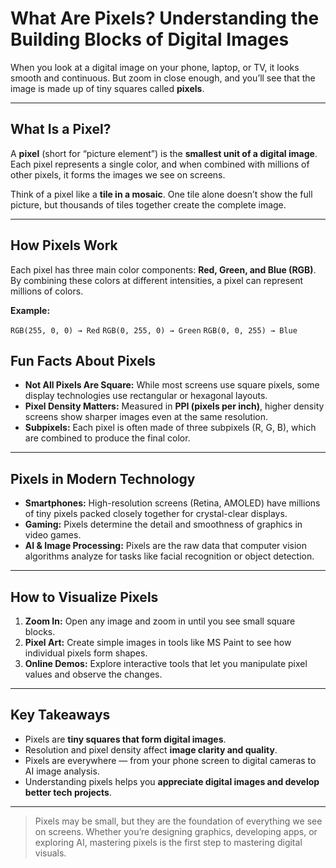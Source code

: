 # What Are Pixels? Understanding the Building Blocks of Digital Images

When you look at a digital image on your phone, laptop, or TV, it looks smooth and continuous. But zoom in close enough, and you’ll see that the image is made up of tiny squares called **pixels**.

---

## What Is a Pixel?

A **pixel** (short for “picture element”) is the **smallest unit of a digital image**. Each pixel represents a single color, and when combined with millions of other pixels, it forms the images we see on screens.

Think of a pixel like a **tile in a mosaic**. One tile alone doesn’t show the full picture, but thousands of tiles together create the complete image.

---

## How Pixels Work

Each pixel has three main color components: **Red, Green, and Blue (RGB)**. By combining these colors at different intensities, a pixel can represent millions of colors.

**Example:**

``RGB(255, 0, 0) → Red``
``RGB(0, 255, 0) → Green``
``RGB(0, 0, 255) → Blue``

## Fun Facts About Pixels

- **Not All Pixels Are Square:** While most screens use square pixels, some display technologies use rectangular or hexagonal layouts.  
- **Pixel Density Matters:** Measured in **PPI (pixels per inch)**, higher density screens show sharper images even at the same resolution.  
- **Subpixels:** Each pixel is often made of three subpixels (R, G, B), which are combined to produce the final color.  

---

## Pixels in Modern Technology

- **Smartphones:** High-resolution screens (Retina, AMOLED) have millions of tiny pixels packed closely together for crystal-clear displays.  
- **Gaming:** Pixels determine the detail and smoothness of graphics in video games.  
- **AI & Image Processing:** Pixels are the raw data that computer vision algorithms analyze for tasks like facial recognition or object detection.  

---

## How to Visualize Pixels

1. **Zoom In:** Open any image and zoom in until you see small square blocks.  
2. **Pixel Art:** Create simple images in tools like MS Paint to see how individual pixels form shapes.  
3. **Online Demos:** Explore interactive tools that let you manipulate pixel values and observe the changes.  

---

## Key Takeaways

- Pixels are **tiny squares that form digital images**.  
- Resolution and pixel density affect **image clarity and quality**.  
- Pixels are everywhere — from your phone screen to digital cameras to AI image analysis.  
- Understanding pixels helps you **appreciate digital images and develop better tech projects**.  

---

> Pixels may be small, but they are the foundation of everything we see on screens. Whether you’re designing graphics, developing apps, or exploring AI, mastering pixels is the first step to mastering digital visuals.
